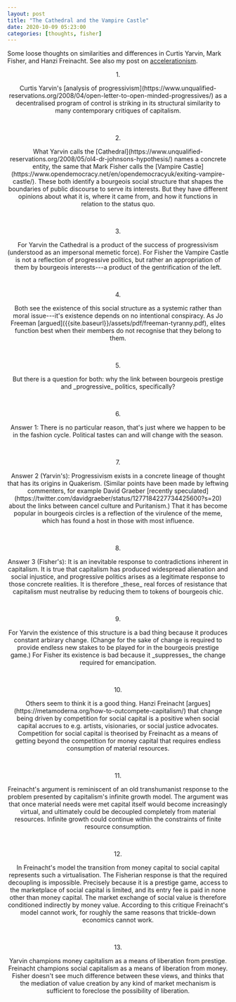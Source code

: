 ```yaml
---
layout: post
title: "The Cathedral and the Vampire Castle"
date: 2020-10-09 05:23:00
categories: [thoughts, fisher]
---
```


Some loose thoughts on similarities and differences in Curtis Yarvin, Mark Fisher, and Hanzi Freinacht. See also my post on [accelerationism]({{site.baseurl}}/2020/05/10/acceleration.html).

<p style="text-align: center;">1.</p>

<p markdown="1" style="text-align: center;">Curtis Yarvin's [analysis of progressivism](https://www.unqualified-reservations.org/2008/04/open-letter-to-open-minded-progressives/) as a decentralised program of control is striking in its structural similarity to many contemporary critiques of capitalism.</p>

<br />
<p style="text-align: center;">2.</p>

<p markdown="1" style="text-align: center;">What Yarvin calls the [Cathedral](https://www.unqualified-reservations.org/2008/05/ol4-dr-johnsons-hypothesis/) names a concrete entity, the same that Mark Fisher calls the [Vampire Castle](https://www.opendemocracy.net/en/opendemocracyuk/exiting-vampire-castle/). These both identify a bourgeois social structure that shapes the boundaries of public discourse to serve its interests. But they have different opinions about what it is, where it came from, and how it functions in relation to the status quo.</p>

<br />
<p style="text-align: center;">3.</p>

<p markdown="1" style="text-align: center;">For Yarvin the Cathedral is a product of the success of progressivism (understood as an impersonal memetic force). For Fisher the Vampire Castle is not a reflection of progressive politics, but rather an appropriation of them by bourgeois interests---a product of the gentrification of the left.</p>

<br />
<p style="text-align: center;">4.</p>

<p markdown="1" style="text-align: center;">Both see the existence of this social structure as a systemic rather than moral issue---it's existence depends on no intentional conspiracy. As Jo Freeman [argued]({{site.baseurl}}/assets/pdf/freeman-tyranny.pdf), elites function best when their members do not recognise that they belong to them.</p>

<br />
<p style="text-align: center;">5.</p>

<p markdown="1" style="text-align: center;">But there is a question for both: why the link between bourgeois prestige and _progressive_ politics, specifically? </p>

<br />
<p style="text-align: center;">6.</p>

<p markdown="1" style="text-align: center;">Answer 1: There is no particular reason, that's just where we happen to be in the fashion cycle. Political tastes can and will change with the season.</p>

<br />
<p style="text-align: center;">7.</p>

<p markdown="1" style="text-align: center;">Answer 2 (Yarvin's): Progressivism exists in a concrete lineage of thought that has its origins in Quakerism. (Similar points have been made by leftwing commenters, for example David Graeber [recently speculated](https://twitter.com/davidgraeber/status/1277184227734425600?s=20) about the links between cancel culture and Puritanism.) That it has become popular in bourgeois circles is a reflection of the virulence of the meme, which has found a host in those with most influence.</p>

<br />
<p style="text-align: center;">8.</p>

<p markdown="1" style="text-align: center;">Answer 3 (Fisher's): It is an inevitable response to contradictions inherent in capitalism. It is true that capitalism has produced widespread alienation and social injustice, and progressive politics arises as a legitimate response to those concrete realities. It is therefore _these_ real forces of resistance that capitalism must neutralise by reducing them to tokens of bourgeois chic.</p>

<br />
<p style="text-align: center;">9.</p>

<p markdown="1" style="text-align: center;">For Yarvin the existence of this structure is a bad thing because it produces constant arbirary change. (Change for the sake of change is required to provide endless new stakes to be played for in the bourgeois prestige game.) For Fisher its existence is bad because it _suppresses_ the change required for emancipation.</p>

<br />
<p style="text-align: center;">10.</p>

<p markdown="1" style="text-align: center;">Others seem to think it is a good thing. Hanzi Freinacht [argues](https://metamoderna.org/how-to-outcompete-capitalism/) that change being driven by competition for social capital is a positive when social capital accrues to e.g. artists, visionaries, or social justice advocates. Competition for social capital is theorised by Freinacht as a means of getting beyond the competition for money capital that requires endless consumption of material resources.</p>

<br />
<p style="text-align: center;">11.</p>

<p markdown="1" style="text-align: center;">Freinacht's argument is reminiscent of an old transhumanist response to the problem presented by capitalism's infinite growth model. The argument was that once material needs were met capital itself would become increasingly virtual, and ultimately could be decoupled completely from material resources. Infinite growth could continue within the constraints of finite resource consumption.</p>

<br />
<p style="text-align: center;">12.</p>

<p markdown="1" style="text-align: center;">In Freinacht's model the transition from money capital to social capital represents such a virtualisation. The Fisherian response is that the required decoupling is impossible. Precisely because it is a prestige game, access to the marketplace of social capital is limited, and its entry fee is paid in none other than money capital. The market exchange of social value is therefore conditioned indirectly by money value. According to this critique Freinacht's model cannot work, for roughly the same reasons that trickle-down economics cannot work.</p>

<br />
<p style="text-align: center;">13.</p>

<p markdown="1" style="text-align: center;">Yarvin champions money capitalism as a means of liberation from prestige. Freinacht champions social capitalism as a means of liberation from money. Fisher doesn't see much difference between these views, and thinks that the mediation of value creation by any kind of market mechanism is sufficient to foreclose the possibility of liberation.</p>
